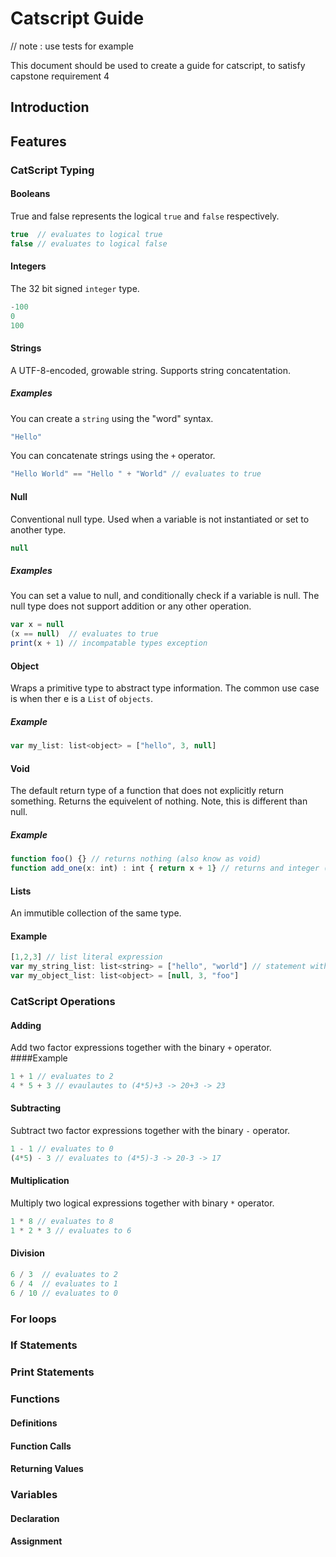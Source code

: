 # Catscript Guide
// note : use tests for example

This document should be used to create a guide for catscript, to satisfy capstone requirement 4

## Introduction

## Features

### CatScript Typing
#### Booleans
True and false represents the logical `true` and `false` respectively.
```js
true  // evaluates to logical true
false // evaluates to logical false 
```
#### Integers
The 32 bit signed `integer` type.
```js
-100 
0
100
```
#### Strings
A UTF-8-encoded, growable string. Supports string concatentation. 
##### Examples
You can create a `string` using the "word" syntax.
```js
"Hello"
```
You can concatenate strings using the `+` operator.
```js
"Hello World" == "Hello " + "World" // evaluates to true
```
#### Null
Conventional null type. Used when a variable is not instantiated or set to another type.
```js
null
```
##### Examples
You can set a value to null, and conditionally check if a variable is null. The null type does not support addition or any other operation. 
```js
var x = null
(x == null)  // evaluates to true
print(x + 1) // incompatable types exception 
```
#### Object
Wraps a primitive type to abstract type information. The common use case is when ther e is a `List` of `objects`.
##### Example
```js
var my_list: list<object> = ["hello", 3, null]
```
#### Void
The default return type of a function that does not explicitly return something. Returns the equivelent of nothing. Note, this is different than null.
##### Example
```js
function foo() {} // returns nothing (also know as void)
function add_one(x: int) : int { return x + 1} // returns and integer (x+1)
```
#### Lists
An immutible collection of the same type. 
#### Example
```js
[1,2,3] // list literal expression 
var my_string_list: list<string> = ["hello", "world"] // statement with list type
var my_object_list: list<object> = [null, 3, "foo"]
```
### CatScript Operations
#### Adding
Add two factor expressions together with the binary `+` operator.
####Example
```js
1 + 1 // evaluates to 2
4 * 5 + 3 // evaulautes to (4*5)+3 -> 20+3 -> 23
```
#### Subtracting
Subtract two factor expressions together with the binary `-` operator.
```js
1 - 1 // evaluates to 0
(4*5) - 3 // evaluates to (4*5)-3 -> 20-3 -> 17
```
#### Multiplication
Multiply two logical expressions together with binary `*` operator.
```js
1 * 8 // evaluates to 8
1 * 2 * 3 // evaluates to 6
```
#### Division
```js
6 / 3  // evaluates to 2
6 / 4  // evaluates to 1
6 / 10 // evaluates to 0
```
### For loops
### If Statements
### Print Statements
### Functions
#### Definitions
#### Function Calls
#### Returning Values
### Variables
#### Declaration
#### Assignment
